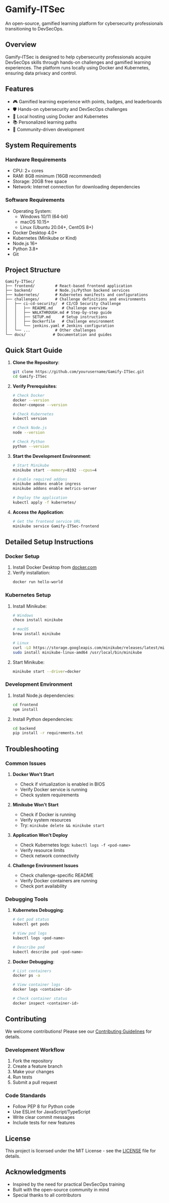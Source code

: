 # Gamify-ITSec

An open-source, gamified learning platform for cybersecurity professionals transitioning to DevSecOps.

## Overview

Gamify-ITSec is designed to help cybersecurity professionals acquire DevSecOps skills through hands-on challenges and gamified learning experiences. The platform runs locally using Docker and Kubernetes, ensuring data privacy and control.

## Features

- 🎮 Gamified learning experience with points, badges, and leaderboards
- 🛡️ Hands-on cybersecurity and DevSecOps challenges
- 🐳 Local hosting using Docker and Kubernetes
- 📚 Personalized learning paths
- 🤝 Community-driven development

## System Requirements

### Hardware Requirements
- CPU: 2+ cores
- RAM: 8GB minimum (16GB recommended)
- Storage: 20GB free space
- Network: Internet connection for downloading dependencies

### Software Requirements
- Operating System:
  - Windows 10/11 (64-bit)
  - macOS 10.15+
  - Linux (Ubuntu 20.04+, CentOS 8+)
- Docker Desktop 4.0+
- Kubernetes (Minikube or Kind)
- Node.js 16+
- Python 3.8+
- Git

## Project Structure

```
Gamify-ITSec/
├── frontend/         # React-based frontend application
├── backend/          # Node.js/Python backend services
├── kubernetes/       # Kubernetes manifests and configurations
├── challenges/       # Challenge definitions and environments
│   ├── ci-cd-security/  # CI/CD Security Challenge
│   │   ├── README.md    # Challenge overview
│   │   ├── WALKTHROUGH.md # Step-by-step guide
│   │   ├── SETUP.md     # Setup instructions
│   │   ├── Dockerfile   # Challenge environment
│   │   └── jenkins.yaml # Jenkins configuration
│   └── ...           # Other challenges
└── docs/            # Documentation and guides
```

## Quick Start Guide

1. **Clone the Repository**:
   ```bash
   git clone https://github.com/yourusername/Gamify-ITSec.git
   cd Gamify-ITSec
   ```

2. **Verify Prerequisites**:
   ```bash
   # Check Docker
   docker --version
   docker-compose --version
   
   # Check Kubernetes
   kubectl version
   
   # Check Node.js
   node --version
   
   # Check Python
   python --version
   ```

3. **Start the Development Environment**:
   ```bash
   # Start Minikube
   minikube start --memory=8192 --cpus=4
   
   # Enable required addons
   minikube addons enable ingress
   minikube addons enable metrics-server
   
   # Deploy the application
   kubectl apply -f kubernetes/
   ```

4. **Access the Application**:
   ```bash
   # Get the frontend service URL
   minikube service Gamify-ITSec-frontend
   ```

## Detailed Setup Instructions

### Docker Setup
1. Install Docker Desktop from [docker.com](https://www.docker.com/products/docker-desktop)
2. Verify installation:
   ```bash
   docker run hello-world
   ```

### Kubernetes Setup
1. Install Minikube:
   ```bash
   # Windows
   choco install minikube
   
   # macOS
   brew install minikube
   
   # Linux
   curl -LO https://storage.googleapis.com/minikube/releases/latest/minikube-linux-amd64
   sudo install minikube-linux-amd64 /usr/local/bin/minikube
   ```

2. Start Minikube:
   ```bash
   minikube start --driver=docker
   ```

### Development Environment
1. Install Node.js dependencies:
   ```bash
   cd frontend
   npm install
   ```

2. Install Python dependencies:
   ```bash
   cd backend
   pip install -r requirements.txt
   ```

## Troubleshooting

### Common Issues

1. **Docker Won't Start**
   - Check if virtualization is enabled in BIOS
   - Verify Docker service is running
   - Check system requirements

2. **Minikube Won't Start**
   - Check if Docker is running
   - Verify system resources
   - Try: `minikube delete && minikube start`

3. **Application Won't Deploy**
   - Check Kubernetes logs: `kubectl logs -f <pod-name>`
   - Verify resource limits
   - Check network connectivity

4. **Challenge Environment Issues**
   - Check challenge-specific README
   - Verify Docker containers are running
   - Check port availability

### Debugging Tools

1. **Kubernetes Debugging**:
   ```bash
   # Get pod status
   kubectl get pods
   
   # View pod logs
   kubectl logs <pod-name>
   
   # Describe pod
   kubectl describe pod <pod-name>
   ```

2. **Docker Debugging**:
   ```bash
   # List containers
   docker ps -a
   
   # View container logs
   docker logs <container-id>
   
   # Check container status
   docker inspect <container-id>
   ```

## Contributing

We welcome contributions! Please see our [Contributing Guidelines](docs/CONTRIBUTING.md) for details.

### Development Workflow
1. Fork the repository
2. Create a feature branch
3. Make your changes
4. Run tests
5. Submit a pull request

### Code Standards
- Follow PEP 8 for Python code
- Use ESLint for JavaScript/TypeScript
- Write clear commit messages
- Include tests for new features

## License

This project is licensed under the MIT License - see the [LICENSE](LICENSE) file for details.

## Acknowledgments

- Inspired by the need for practical DevSecOps training
- Built with the open-source community in mind
- Special thanks to all contributors 
